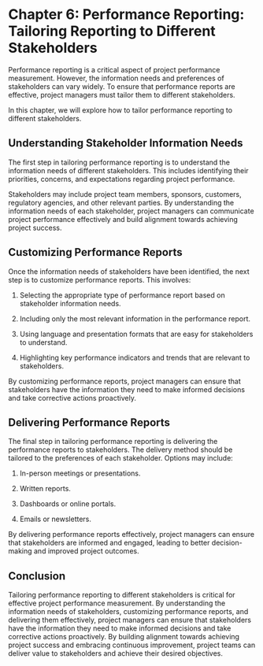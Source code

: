 Chapter 6: Performance Reporting: Tailoring Reporting to Different Stakeholders
===============================================================================

Performance reporting is a critical aspect of project performance measurement. However, the information needs and preferences of stakeholders can vary widely. To ensure that performance reports are effective, project managers must tailor them to different stakeholders.

In this chapter, we will explore how to tailor performance reporting to different stakeholders.

Understanding Stakeholder Information Needs
-------------------------------------------

The first step in tailoring performance reporting is to understand the information needs of different stakeholders. This includes identifying their priorities, concerns, and expectations regarding project performance.

Stakeholders may include project team members, sponsors, customers, regulatory agencies, and other relevant parties. By understanding the information needs of each stakeholder, project managers can communicate project performance effectively and build alignment towards achieving project success.

Customizing Performance Reports
-------------------------------

Once the information needs of stakeholders have been identified, the next step is to customize performance reports. This involves:

1. Selecting the appropriate type of performance report based on stakeholder information needs.

2. Including only the most relevant information in the performance report.

3. Using language and presentation formats that are easy for stakeholders to understand.

4. Highlighting key performance indicators and trends that are relevant to stakeholders.

By customizing performance reports, project managers can ensure that stakeholders have the information they need to make informed decisions and take corrective actions proactively.

Delivering Performance Reports
------------------------------

The final step in tailoring performance reporting is delivering the performance reports to stakeholders. The delivery method should be tailored to the preferences of each stakeholder. Options may include:

1. In-person meetings or presentations.

2. Written reports.

3. Dashboards or online portals.

4. Emails or newsletters.

By delivering performance reports effectively, project managers can ensure that stakeholders are informed and engaged, leading to better decision-making and improved project outcomes.

Conclusion
----------

Tailoring performance reporting to different stakeholders is critical for effective project performance measurement. By understanding the information needs of stakeholders, customizing performance reports, and delivering them effectively, project managers can ensure that stakeholders have the information they need to make informed decisions and take corrective actions proactively. By building alignment towards achieving project success and embracing continuous improvement, project teams can deliver value to stakeholders and achieve their desired objectives.


